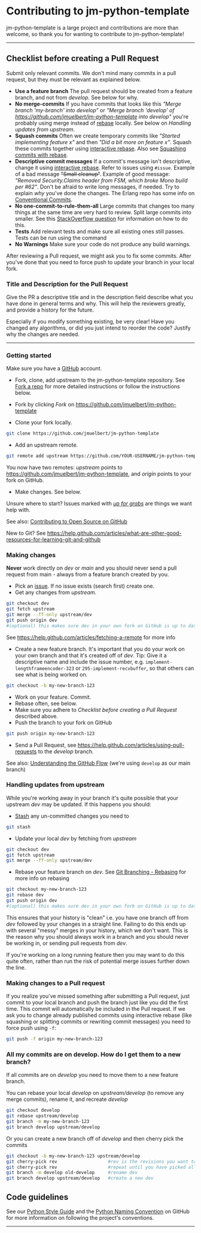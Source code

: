 # Contributing to jm-python-template

jm-python-template is a large project and contributions are more than welcome, so
thank you for wanting to contribute to jm-python-template!

---

## Checklist before creating a Pull Request

Submit only relevant commits. We don't mind many commits in a pull request,
but they must be relevant as explained below.

- **Use a feature branch** The pull request should be created from a
  feature branch, and not from _develop_. See below for why.
- **No merge-commits** If you have commits that looks like this _"Merge
  branch 'my-branch' into develop"_ or _"Merge branch 'develop' of
  <https://github.com/jmuelbert/jm-python-template> into develop"_ you're
  probably using merge instead of
  [rebase](https://help.github.com/articles/about-git-rebase) locally. See
  below on _Handling updates from upstream_.
- **Squash commits** Often we create temporary commits like _"Started
  implementing feature x"_ and then _"Did a bit more on feature x"_. Squash
  these commits together using
  [interactive rebase](https://help.github.com/articles/about-git-rebase).
  Also see
  [Squashing commits with rebase](https://gitready.com/advanced/2009/02/10/squashing-commits-with-rebase.html).
- **Descriptive commit messages** If a commit's message isn't descriptive,
  change it using
  [interactive rebase](https://help.github.com/articles/about-git-rebase).
  Refer to issues using `#issue`. Example of a bad message ~~"Small
  cleanup"~~. Example of good message: _"Removed Security.Claims header
  from FSM, which broke Mono build per #62"_. Don't be afraid to write long
  messages, if needed. Try to explain _why_ you've done the changes. The
  Erlang repo has some info on
  [Conventional Commits](https://www.conventionalcommits.org/en/v1.0.0/).
- **No one-commit-to-rule-them-all** Large commits that changes too many
  things at the same time are very hard to review. Split large commits into
  smaller. See this
  [StackOverflow question](https://stackoverflow.com/questions/6217156/break-a-previous-commit-into-multiple-commits)
  for information on how to do this.
- **Tests** Add relevant tests and make sure all existing ones still
  passes. Tests can be run using the command
- **No Warnings** Make sure your code do not produce any build warnings.

After reviewing a Pull request, we might ask you to fix some commits. After
you've done that you need to force push to update your branch in your local
fork.

### Title and Description for the Pull Request

Give the PR a descriptive title and in the description field describe what
you have done in general terms and why. This will help the reviewers
greatly, and provide a history for the future.

Especially if you modify something existing, be very clear! Have you
changed any algorithms, or did you just intend to reorder the code? Justify
why the changes are needed.

---

### Getting started

Make sure you have a [GitHub](https://github.com/) account.

- Fork, clone, add upstream to the jm-python-template repository. See
  [Fork a repo](https://help.github.com/articles/fork-a-repo) for more
  detailed instructions or follow the instructions below.

- Fork by clicking _Fork_ on <https://github.com/jmuelbert/jm-python-template>

- Clone your fork locally.

```bash
git clone https://github.com/jmuelbert/jm-python-template
```

- Add an upstream remote.

```bash
git remote add upstream https://github.com/YOUR-USERNAME/jm-python-template
```

You now have two remotes: _upstream_ points to
<https://github.com/jmuelbert/jm-python-template>, and _origin_ points to your
fork on GitHub.

- Make changes. See below.

Unsure where to start? Issues marked with
[_up for grabs_](https://github.com/jmuelbert/jm-python-template/labels/up%20for%20grabs)
are things we want help with.

See also:
[Contributing to Open Source on GitHub](https://guides.github.com/activities/contributing-to-open-source/)

New to Git? See
<https://help.github.com/articles/what-are-other-good-resources-for-learning-git-and-github>

### Making changes

**Never** work directly on _dev_ or _main_ and you should never send a pull
request from main - always from a feature branch created by you.

- Pick an [issue](https://github.com/jmuelbert/jm-python-template/issues). If no
  issue exists (search first) create one.
- Get any changes from _upstream_.

```bash
git checkout dev
git fetch upstream
git merge --ff-only upstream/dev
git push origin dev
#(optional) this makes sure dev in your own fork on GitHub is up to date
```

See <https://help.github.com/articles/fetching-a-remote> for more info

- Create a new feature branch. It's important that you do your work on your
  own branch and that it's created off of _dev_. Tip: Give it a descriptive
  name and include the issue number, e.g.
  `implement-lengthframeencoder-323` or `295-implement-recvbuffer`, so that
  others can see what is being worked on.

```bash
git checkout -b my-new-branch-123
```

- Work on your feature. Commit.
- Rebase often, see below.
- Make sure you adhere to _Checklist before creating a Pull Request_
  described above.
- Push the branch to your fork on GitHub

```bash
git push origin my-new-branch-123
```

- Send a Pull Request, see
  <https://help.github.com/articles/using-pull-requests> to the _develop_
  branch.

See also:
[Understanding the GitHub Flow](https://guides.github.com/introduction/flow/)
(we're using `develop` as our main branch)

### Handling updates from upstream

While you're working away in your branch it's quite possible that your
upstream _dev_ may be updated. If this happens you should:

- [Stash](https://git-scm.com/book/en/Git-Tools-Stashing) any un-committed
  changes you need to

```bash
git stash
```

- Update your local _dev_ by fetching from _upstream_

```bash
git checkout dev
git fetch upstream
git merge --ff-only upstream/dev
```

- Rebase your feature branch on _dev_. See
  [Git Branching - Rebasing](https://git-scm.com/book/en/Git-Branching-Rebasing)
  for more info on rebasing

```bash
git checkout my-new-branch-123
git rebase dev
git push origin dev
#(optional) this makes sure dev in your own fork on GitHub is up to date
```

This ensures that your history is "clean" i.e. you have one branch off from
_dev_ followed by your changes in a straight line. Failing to do this ends
up with several "messy" merges in your history, which we don't want. This
is the reason why you should always work in a branch and you should never
be working in, or sending pull requests from _dev_.

If you're working on a long running feature then you may want to do this
quite often, rather than run the risk of potential merge issues further
down the line.

### Making changes to a Pull request

If you realize you've missed something after submitting a Pull request,
just commit to your local branch and push the branch just like you did the
first time. This commit will automatically be included in the Pull request.
If we ask you to change already published commits using interactive rebase
(like squashing or splitting commits or rewriting commit messages) you need
to force push using `-f`:

```bash
git push -f origin my-new-branch-123
```

### All my commits are on develop. How do I get them to a new branch?

If all commits are on _develop_ you need to move them to a new feature
branch.

You can rebase your local _develop_ on _upstream/develop_ (to remove any
merge commits), rename it, and recreate _develop_

```bash
git checkout develop
git rebase upstream/develop
git branch -m my-new-branch-123
git branch develop upstream/develop
```

Or you can create a new branch off of _develop_ and then cherry pick the
commits

```bash
git checkout -b my-new-branch-123 upstream/develop
git cherry-pick rev                   #rev is the revisions you want to pick
git cherry-pick rev                   #repeat until you have picked all commits
git branch -m develop old-develop     #rename dev
git branch develop upstream/develop   #create a new dev
```

## Code guidelines

See our [Python Style Guide](https://www.python.org/doc/essays/styleguide/)
and the
[Python Naming Convention](https://github.com/naming-convention/naming-convention-guides/blob/master/python/README.md)
on GitHub for more information on following the project's conventions.

---
